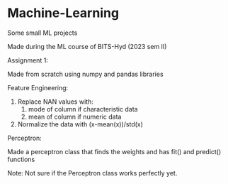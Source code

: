 # Machine-Learning
Some small ML projects

Made during the ML course of BITS-Hyd (2023 sem II)

Assignment 1:

Made from scratch using numpy and pandas libraries

Feature Engineering:

1) Replace NAN values with:
   1) mode of column if characteristic data
   2) mean of column if numeric data
3) Normalize the data with (x-mean(x))/std(x)

Perceptron:

Made a perceptron class that finds the weights and has fit() and predict() functions

Note: Not sure if the Perceptron class works perfectly yet. 
